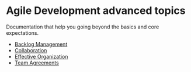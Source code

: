 # Agile Development advanced topics

Documentation that help you going beyond the basics and core expectations.

- [Backlog Management](./backlog-management/README.md)
- [Collaboration](./collaboration/README.md)
- [Effective Organization](./effective-organization/README.md)
- [Team Agreements](./team-agreements/README.md)
